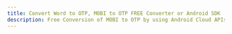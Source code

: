 ---title: Convert Word to OTP, MOBI to OTP FREE Converter or Android SDKdescription: Free Conversion of MOBI to OTP by using Android Cloud APIs & SDKs. Also Create, Edit & Render Microsoft Word & OpenOffice documents in the Cloud.---